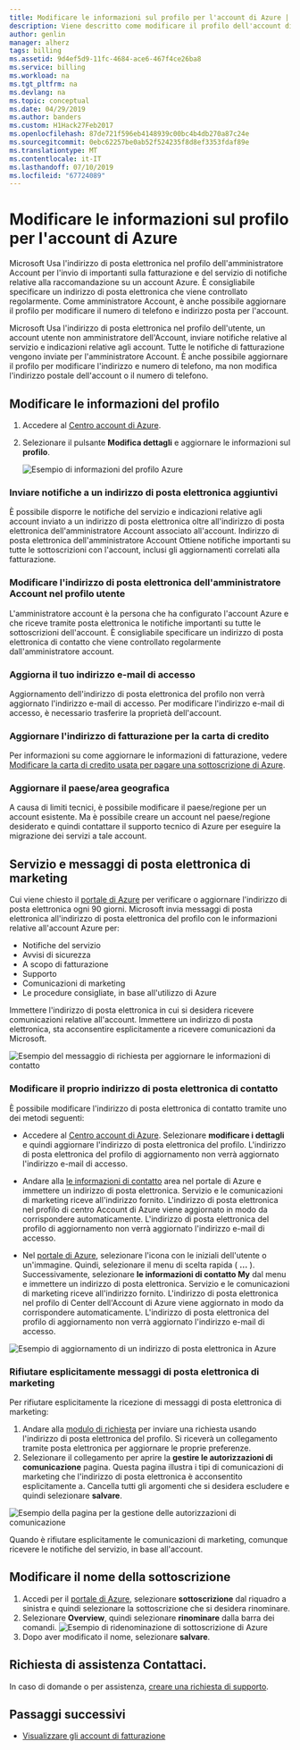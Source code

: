 ```yaml
---
title: Modificare le informazioni sul profilo per l'account di Azure | Microsoft Docs
description: Viene descritto come modificare il profilo dell'account di amministrazione di Azure e l'indirizzo di posta elettronica di contatto.
author: genlin
manager: alherz
tags: billing
ms.assetid: 9d4ef5d9-11fc-4684-ace6-467f4ce26ba8
ms.service: billing
ms.workload: na
ms.tgt_pltfrm: na
ms.devlang: na
ms.topic: conceptual
ms.date: 04/29/2019
ms.author: banders
ms.custom: H1Hack27Feb2017
ms.openlocfilehash: 87de721f596eb4148939c00bc4b4db270a87c24e
ms.sourcegitcommit: 0ebc62257be0ab52f524235f8d8ef3353fdaf89e
ms.translationtype: MT
ms.contentlocale: it-IT
ms.lasthandoff: 07/10/2019
ms.locfileid: "67724089"
---
```

# <a name="change-the-profile-information-for-your-azure-account"></a>Modificare le informazioni sul profilo per l'account di Azure

Microsoft Usa l'indirizzo di posta elettronica nel profilo dell'amministratore Account per l'invio di importanti sulla fatturazione e del servizio di notifiche relative alla raccomandazione su un account Azure. È consigliabile specificare un indirizzo di posta elettronica che viene controllato regolarmente. Come amministratore Account, è anche possibile aggiornare il profilo per modificare il numero di telefono e indirizzo posta per l'account.

Microsoft Usa l'indirizzo di posta elettronica nel profilo dell'utente, un account utente non amministratore dell'Account, inviare notifiche relative al servizio e indicazioni relative agli account. Tutte le notifiche di fatturazione vengono inviate per l'amministratore Account. È anche possibile aggiornare il profilo per modificare l'indirizzo e numero di telefono, ma non modifica l'indirizzo postale dell'account o il numero di telefono.

## <a name="change-your-profile-information"></a>Modificare le informazioni del profilo

1. Accedere al [Centro account di Azure](https://account.azure.com/Profile).
1. Selezionare il pulsante **Modifica dettagli** e aggiornare le informazioni sul **profilo**.

   ![Esempio di informazioni del profilo Azure](./media/billing-how-to-change-azure-account-profile/profile.png)

### <a name="send-notifications-to-an-additional-email-address"></a>Inviare notifiche a un indirizzo di posta elettronica aggiuntivi

È possibile disporre le notifiche del servizio e indicazioni relative agli account inviato a un indirizzo di posta elettronica oltre all'indirizzo di posta elettronica dell'amministratore Account associato all'account. Indirizzo di posta elettronica dell'amministratore Account Ottiene notifiche importanti su tutte le sottoscrizioni con l'account, inclusi gli aggiornamenti correlati alla fatturazione.

### <a name="change-the-account-administrators-email-address-in-your-profile"></a>Modificare l'indirizzo di posta elettronica dell'amministratore Account nel profilo utente

L'amministratore account è la persona che ha configurato l'account Azure e che riceve tramite posta elettronica le notifiche importanti su tutte le sottoscrizioni dell'account. È consigliabile specificare un indirizzo di posta elettronica di contatto che viene controllato regolarmente dall'amministratore account.

### <a name="update-your-sign-in-email-address"></a>Aggiorna il tuo indirizzo e-mail di accesso

Aggiornamento dell'indirizzo di posta elettronica del profilo non verrà aggiornato l'indirizzo e-mail di accesso. Per modificare l'indirizzo e-mail di accesso, è necessario trasferire la proprietà dell'account.

### <a name="update-the-billing-address-for-your-credit-card"></a>Aggiornare l'indirizzo di fatturazione per la carta di credito

Per informazioni su come aggiornare le informazioni di fatturazione, vedere [Modificare la carta di credito usata per pagare una sottoscrizione di Azure](billing-how-to-change-credit-card.md).

### <a name="update-your-countryregion"></a>Aggiornare il paese/area geografica

A causa di limiti tecnici, è possibile modificare il paese/regione per un account esistente. Ma è possibile creare un account nel paese/regione desiderato e quindi contattare il supporto tecnico di Azure per eseguire la migrazione dei servizi a tale account.

## <a name="service-and-marketing-emails"></a>Servizio e messaggi di posta elettronica di marketing

Cui viene chiesto il [portale di Azure](https://portal.azure.com) per verificare o aggiornare l'indirizzo di posta elettronica ogni 90 giorni. Microsoft invia messaggi di posta elettronica all'indirizzo di posta elettronica del profilo con le informazioni relative all'account Azure per:

- Notifiche del servizio
- Avvisi di sicurezza
- A scopo di fatturazione
- Supporto
- Comunicazioni di marketing
- Le procedure consigliate, in base all'utilizzo di Azure

Immettere l'indirizzo di posta elettronica in cui si desidera ricevere comunicazioni relative all'account. Immettere un indirizzo di posta elettronica, sta acconsentire esplicitamente a ricevere comunicazioni da Microsoft.

![Esempio del messaggio di richiesta per aggiornare le informazioni di contatto](./media/billing-how-to-change-azure-account-profile/update-contact-information.png)

### <a name="change-your-contact-email-address"></a>Modificare il proprio indirizzo di posta elettronica di contatto

È possibile modificare l'indirizzo di posta elettronica di contatto tramite uno dei metodi seguenti:

* Accedere al [Centro account di Azure](https://account.azure.com/Profile). Selezionare **modificare i dettagli** e quindi aggiornare l'indirizzo di posta elettronica del profilo. L'indirizzo di posta elettronica del profilo di aggiornamento non verrà aggiornato l'indirizzo e-mail di accesso.

* Andare alla [le informazioni di contatto](https://portal.azure.com/#blade/HubsExtension/ContactInfoBlade) area nel portale di Azure e immettere un indirizzo di posta elettronica. Servizio e le comunicazioni di marketing riceve all'indirizzo fornito. L'indirizzo di posta elettronica nel profilo di centro Account di Azure viene aggiornato in modo da corrispondere automaticamente. L'indirizzo di posta elettronica del profilo di aggiornamento non verrà aggiornato l'indirizzo e-mail di accesso.

* Nel [portale di Azure](https://portal.azure.com/#blade/HubsExtension/ContactInfoBlade), selezionare l'icona con le iniziali dell'utente o un'immagine. Quindi, selezionare il menu di scelta rapida ( **...** ). Successivamente, selezionare **le informazioni di contatto My** dal menu e immettere un indirizzo di posta elettronica. Servizio e le comunicazioni di marketing riceve all'indirizzo fornito. L'indirizzo di posta elettronica nel profilo di Center dell'Account di Azure viene aggiornato in modo da corrispondere automaticamente. L'indirizzo di posta elettronica del profilo di aggiornamento non verrà aggiornato l'indirizzo e-mail di accesso.

![Esempio di aggiornamento di un indirizzo di posta elettronica in Azure](./media/billing-how-to-change-azure-account-profile/azure-contact-information.png)

### <a name="opt-out-of-marketing-emails"></a>Rifiutare esplicitamente messaggi di posta elettronica di marketing

Per rifiutare esplicitamente la ricezione di messaggi di posta elettronica di marketing:

1. Andare alla [modulo di richiesta](https://account.microsoft.com/profile/permissions-link-request) per inviare una richiesta usando l'indirizzo di posta elettronica del profilo. Si riceverà un collegamento tramite posta elettronica per aggiornare le proprie preferenze.
2. Selezionare il collegamento per aprire la **gestire le autorizzazioni di comunicazione** pagina. Questa pagina illustra i tipi di comunicazioni di marketing che l'indirizzo di posta elettronica è acconsentito esplicitamente a. Cancella tutti gli argomenti che si desidera escludere e quindi selezionare **salvare**.

![Esempio della pagina per la gestione delle autorizzazioni di comunicazione](./media/billing-how-to-change-azure-account-profile/manage-communication-permissions.png)

Quando è rifiutare esplicitamente le comunicazioni di marketing, comunque ricevere le notifiche del servizio, in base all'account.

## <a name="change-the-subscription-name"></a>Modificare il nome della sottoscrizione

1. Accedi per il [portale di Azure](https://portal.azure.com), selezionare **sottoscrizione** dal riquadro a sinistra e quindi selezionare la sottoscrizione che si desidera rinominare.
1. Selezionare **Overview**, quindi selezionare **rinominare** dalla barra dei comandi.
    ![Esempio di ridenominazione di sottoscrizione di Azure](./media/billing-how-to-change-azure-account-profile/rename-sub.png)
1. Dopo aver modificato il nome, selezionare **salvare**.

## <a name="need-help-contact-us"></a>Richiesta di assistenza Contattaci.

In caso di domande o per assistenza, [creare una richiesta di supporto](https://go.microsoft.com/fwlink/?linkid=2083458).

## <a name="next-steps"></a>Passaggi successivi
- [Visualizzare gli account di fatturazione](billing-view-all-accounts.md)
